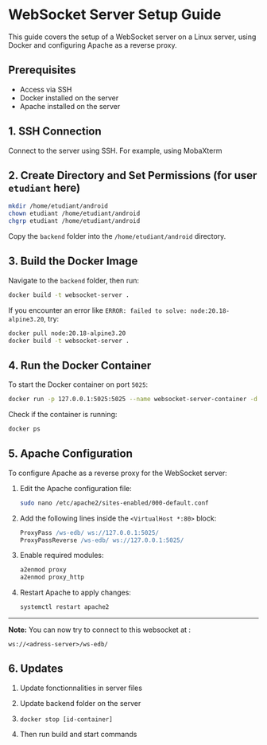 # WebSocket Server Setup Guide

This guide covers the setup of a WebSocket server on a Linux server, using Docker and configuring Apache as a reverse proxy.

## Prerequisites

- Access via SSH
- Docker installed on the server
- Apache installed on the server

## 1. SSH Connection

Connect to the server using SSH. For example, using MobaXterm


## 2. Create Directory and Set Permissions (for user `etudiant` here)

```bash
mkdir /home/etudiant/android
chown etudiant /home/etudiant/android
chgrp etudiant /home/etudiant/android
```

Copy the `backend` folder into the `/home/etudiant/android` directory.

## 3. Build the Docker Image

Navigate to the `backend` folder, then run:

```bash
docker build -t websocket-server .
```

If you encounter an error like `ERROR: failed to solve: node:20.18-alpine3.20`, try:

```bash
docker pull node:20.18-alpine3.20
docker build -t websocket-server .
```

## 4. Run the Docker Container

To start the Docker container on port `5025`:

```bash
docker run -p 127.0.0.1:5025:5025 --name websocket-server-container -d websocket-server
```

Check if the container is running:

```bash
docker ps
```

## 5. Apache Configuration

To configure Apache as a reverse proxy for the WebSocket server:

1. Edit the Apache configuration file:

   ```bash
   sudo nano /etc/apache2/sites-enabled/000-default.conf
   ```

2. Add the following lines inside the `<VirtualHost *:80>` block:

   ```apache
   ProxyPass /ws-edb/ ws://127.0.0.1:5025/
   ProxyPassReverse /ws-edb/ ws://127.0.0.1:5025/
   ```

3. Enable required modules:

   ```bash
   a2enmod proxy
   a2enmod proxy_http
   ```

4. Restart Apache to apply changes:

   ```bash
   systemctl restart apache2
   ```

--- 

**Note:** You can now try to connect to this websocket at : 
```
ws://<adress-server>/ws-edb/
```

## 6. Updates

1. Update fonctionnalities in server files

2. Update backend folder on the server

3. ``` docker stop [id-container] ```

4. Then run build and start commands